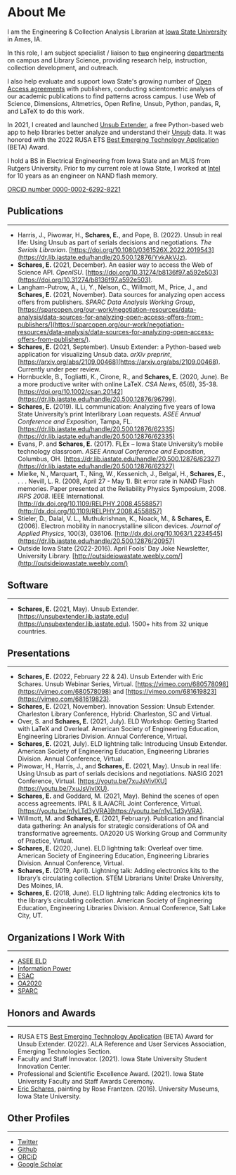 # About Me
I am the Engineering & Collection Analysis Librarian at [Iowa State University](https://www.iastate.edu/) in Ames, IA.

In this role, I am subject specialist / liaison to [two](https://www.ece.iastate.edu/) engineering [departments](https://www.imse.iastate.edu/) on campus and Library Science, providing research help, instruction, collection development, and outreach.

I also help evaluate and support Iowa State's growing number of [Open Access agreements](https://open.lib.iastate.edu/open-access/agreements) with publishers, conducting scientometric analyses of our academic publications to find patterns across campus. I use Web of Science, Dimensions, Altmetrics, Open Refine, Unsub, Python, pandas, R, and LaTeX to do this work.

In 2021, I created and launched [Unsub Extender](https://unsubextender.lib.iastate.edu/), a free Python-based web app to help libraries better analyze and understand their [Unsub](https://unsub.org) data. It was honored with the 2022 RUSA ETS [Best Emerging Technology Application](https://rusaupdate.org/2022/03/2022-ets-best-emerging-technology-application-award/) (BETA) Award.

I hold a BS in Electrical Engineering from Iowa State and an MLIS from Rutgers University. Prior to my current role at Iowa State, I worked at [Intel](https://www.intel.com/) for 10 years as an engineer on NAND flash memory.

[ORCiD number 0000-0002-6292-8221](https://orcid.org/0000-0002-6292-8221)

## Publications
* * *
- Harris, J., Piwowar, H., **Schares, E.**, and Pope, B. (2022). Unsub in real life: Using Unsub as part of serials decisions and negotiations. _The Serials Librarian_. [https://doi.org/10.1080/0361526X.2022.2019543](https://dr.lib.iastate.edu/handle/20.500.12876/YvkAkVJz).
- **Schares, E.** (2021, December). An easier way to access the Web of Science API. _OpenISU_. [https://doi.org/10.31274/b8136f97.a592e503](https://doi.org/10.31274/b8136f97.a592e503).
- Langham-Putrow, A., Li, Y., Nelson, C., Willmott, M., Price, J., and **Schares, E.** (2021, November). Data sources for analyzing open access offers from publishers. _SPARC Data Analysis Working Group_, [https://sparcopen.org/our-work/negotiation-resources/data-analysis/data-sources-for-analyzing-open-access-offers-from-publishers/](https://sparcopen.org/our-work/negotiation-resources/data-analysis/data-sources-for-analyzing-open-access-offers-from-publishers/).
- **Schares, E.** (2021, September). Unsub Extender: a Python-based web application for visualizing Unsub data. _arXiv preprint_, [https://arxiv.org/abs/2109.00468](https://arxiv.org/abs/2109.00468). Currently under peer review.
- Hornbuckle, B., Togliatti, K., Cirone, R., and **Schares, E.** (2020, June). Be a more productive writer with online LaTeX. _CSA News_, 65(6), 35-38. [https://doi.org/10.1002/csan.20142](https://dr.lib.iastate.edu/handle/20.500.12876/96799).
- **Schares, E.** (2019). ILL communication: Analyzing five years of Iowa State University’s print Interlibrary Loan requests. _ASEE Annual Conference and Exposition_, Tampa, FL. [https://dr.lib.iastate.edu/handle/20.500.12876/62335](https://dr.lib.iastate.edu/handle/20.500.12876/62335)
- Evans, P. and **Schares, E.** (2017). FLEx – Iowa State University’s mobile technology classroom.  _ASEE Annual Conference and Exposition_, Columbus, OH. [https://dr.lib.iastate.edu/handle/20.500.12876/62327](https://dr.lib.iastate.edu/handle/20.500.12876/62327)
- Mielke, N., Marquart, T., Ning, W., Kessenich, J., Belgal, H., **Schares, E.**, . . . Nevill, L. R. (2008, April 27 - May 1). Bit error rate in NAND Flash memories. Paper presented at the Reliability Physics Symposium, 2008. _IRPS 2008_. IEEE International. [http://dx.doi.org/10.1109/RELPHY.2008.4558857](http://dx.doi.org/10.1109/RELPHY.2008.4558857)
- Stieler, D., Dalal, V. L., Muthukrishnan, K., Noack, M., & **Schares, E.** (2006). Electron mobility in nanocrystalline silicon devices. _Journal of Applied Physics_, 100(3), 036106. [http://dx.doi.org/10.1063/1.2234545](https://dr.lib.iastate.edu/handle/20.500.12876/20957)
- Outside Iowa State (2022-2016). April Fools' Day Joke Newsletter, University Library. [http://outsideiowastate.weebly.com/](http://outsideiowastate.weebly.com/)

## Software
* * *
- **Schares, E.** (2021, May). Unsub Extender. [https://unsubextender.lib.iastate.edu](https://unsubextender.lib.iastate.edu). 1500+ hits from 32 unique countries.

## Presentations
* * *
- **Schares, E.** (2022, February 22 & 24). Unsub Extender with Eric Schares. Unsub Webinar Series, Virtual. [https://vimeo.com/680578098](https://vimeo.com/680578098) and [https://vimeo.com/681619823](https://vimeo.com/681619823).
- **Schares, E.** (2021, November). Innovation Session: Unsub Extender. Charleston Library Conference, Hybrid: Charleston, SC and Virtual.
- Over, S. and **Schares, E.** (2021, July). ELD Workshop: Getting Started with LaTeX and Overleaf. American Society of Engineering Education, Engineering Libraries Division. Annual Conference, Virtual.
- **Schares, E.** (2021, July). ELD lightning talk: Introducing Unsub Extender. American Society of Engineering Education, Engineering Libraries Division. Annual Conference, Virtual.
- Piwowar, H., Harris, J., and **Schares, E.** (2021, May). Unsub in real life: Using Unsub as part of serials decisions and negotiations. NASIG 2021 Conference, Virtual. [https://youtu.be/7xuJsVivlXU](https://youtu.be/7xuJsVivlXU).
- **Schares, E.** and Goddard, M. (2021, May). Behind the scenes of open access agreements. IPAL & ILA/ACRL Joint Conference, Virtual. [https://youtu.be/n1yLTd3yVRA](https://youtu.be/n1yLTd3yVRA).
- Willmott, M. and **Schares, E.** (2021, February). Publication and financial data gathering: An analysis for strategic considerations of OA and transformative agreements. OA2020 US Working Group and Community of Practice, Virtual.
- **Schares, E.** (2020, June). ELD lightning talk: Overleaf over time. American Society of Engineering Education, Engineering Libraries Division. Annual Conference, Virtual.
- **Schares, E.** (2019, April). Lightning talk: Adding electronics kits to the library’s circulating collection. STEM Librarians Unite! Drake University, Des Moines, IA.
- **Schares, E.** (2018, June). ELD lightning talk: Adding electronics kits to the library’s circulating collection. American Society of Engineering Education, Engineering Libraries Division. Annual Conference, Salt Lake City, UT.


## Organizations I Work With
* * *
- [ASEE ELD](https://sites.asee.org/eld/)
- [Information Power](https://www.coalition-s.org/coalition-s-and-alpsp-publish-toolkit-to-foster-open-access-agreements/)
- [ESAC](https://esac-initiative.org/)
- [OA2020](https://oa2020.org/)
- [SPARC](https://sparcopen.org/)

## Honors and Awards
* * *
- RUSA ETS [Best Emerging Technology Application](https://rusaupdate.org/2022/03/2022-ets-best-emerging-technology-application-award/) (BETA) Award for Unsub Extender. (2022). ALA Reference and User Services Association, Emerging Technologies Section. 
- Faculty and Staff Innovator. (2021). Iowa State University Student Innovation Center.
- Professional and Scientific Excellence Award. (2021). Iowa State University Faculty and Staff Awards Ceremony.
- [Eric Schares](https://universitymuseums.pubpub.org/pub/yen7pdo1), painting by Rose Frantzen. (2016). University Museums, Iowa State University.

## Other Profiles
* * *
- [Twitter](https://twitter.com/eschares)
- [Github](https://github.com/eschares)
- [ORCiD](https://orcid.org/0000-0002-6292-8221)
- [Google Scholar](https://scholar.google.com/citations?user=OPB_YisAAAAJ&hl=en&oi=ao)
